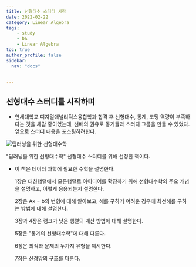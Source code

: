 ```yaml
---
title: 선형대수 스터디 시작
date: 2022-02-22
category: Linear Algebra
tags:
    - study
    - DA
    - Linear Algebra
toc: true
author_profile: false
sidebar:
  nav: "docs"


---
```


## 선형대수 스터디를 시작하며

- 연세대학교 디지털애널리틱스융합학과 합격 후 선형대수, 통계, 코딩 역량이 부족하다는 것을 체감 중이었는데, 선배의 권유로 동기들과 스터디 그룹을 만들 수 있었다. 앞으로 스터디 내용을 포스팅하려한다. 

![딥러닝을 위한 선형대수학](../../assets/images/2022-02-22-LA1/XL-16455166745712)

"딥러닝을 위한 선형대수학" 선형대수 스터디를 위해 선정한 책이다.

- 이 책은 데이터 과학에 필요한 수학을 설명한다.

  1장은 대칭행렬에서 모든행렬로 아이디어를 확장하기 위해 선형대수학의 주요 개념을 설명하고, 어떻게 응용되는지 설명한다.<br/>

  2장은 Ax = b의 변형에 대해 알아보고, 해를 구하기 어려운 경우에 최선해를 구하는 방법에 대해 설명한다.<br/>

  3장과 4장은 랭크가 낮은 행렬의 계산 방법에 대해 설명한다.<br/>

  5장은 "통계의 선형대수학"에 대해 다룬다.<br/>

  6장은 최적화 문제의 두가지 유형을 제시한다.<br/>

  7장은 신경망의 구조를 다룬다.